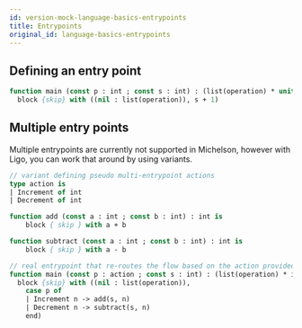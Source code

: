 ```yaml
---
id: version-mock-language-basics-entrypoints
title: Entrypoints
original_id: language-basics-entrypoints
---
```


## Defining an entry point

<!--DOCUSAURUS_CODE_TABS-->
<!--Pascaligo-->
```Pascal
function main (const p : int ; const s : int) : (list(operation) * unit) is
  block {skip} with ((nil : list(operation)), s + 1)
```
<!--END_DOCUSAURUS_CODE_TABS-->

## Multiple entry points

Multiple entrypoints are currently not supported in Michelson, however with Ligo, you can work that around by using variants.

<!--DOCUSAURUS_CODE_TABS-->
<!--Pascaligo-->
```Pascal
// variant defining pseudo multi-entrypoint actions
type action is
| Increment of int
| Decrement of int

function add (const a : int ; const b : int) : int is
    block { skip } with a + b

function subtract (const a : int ; const b : int) : int is
    block { skip } with a - b

// real entrypoint that re-routes the flow based on the action provided
function main (const p : action ; const s : int) : (list(operation) * int) is
  block {skip} with ((nil : list(operation)),
    case p of
    | Increment n -> add(s, n)
    | Decrement n -> subtract(s, n)
    end)
```


<!--END_DOCUSAURUS_CODE_TABS-->
